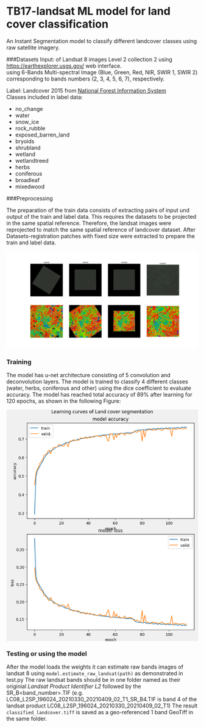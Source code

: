 # TB17-landsat ML model for land cover classification 

An Instant Segmentation model to classify different landcover classes using raw satellite imagery.

###Datasets
Input:  of Landsat 8 images Level 2 collection 2 using https://earthexplorer.usgs.gov/ web interface. \
using 6-Bands Multi-spectral Image (Blue, Green, Red, NIR, SWIR 1, SWIR 2) corresponding to bands numbers (2, 3, 4, 5, 6, 7), respectively.


Label: Landcover 2015 from [National Forest Information System](https://www.google.com/url?q=https://opendata.nfis.org/mapserver/nfis-change_eng.html&sa=D&source=editors&ust=1629370818190000&usg=AOvVaw2KuSW6Mkyf05elJAda43O7)
\
Classes included in label data:
- no_change
- water 
- snow_ice 
- rock_rubble 
- exposed_barren_land 
- bryoids 
- shrubland 
- wetland 
- wetlandtreed 
- herbs 
- coniferous 
- broadleaf 
- mixedwood 


###Preprocessing

The preparation of the train data consists of extracting pairs of input und output of the train and label data. This requires the datasets to be projected in the same spatial reference. Therefore, the landsat images were reprojected to match the same spatial reference of landcover dataset. After Datasets-registration patches with fixed size were extracted to prepare the train and label data.

<img alt="Preprocessing" align="middle" src="./img/preprocessing.png"/>

### Training
The model has u-net architecture consisting of 5 convolution and deconvolution layers. The model is trained to classify 4 different classes (water, herbs, coniferous and other) using the dice coefficient to evaluate accuracy.
The model has reached total accuracy of 89% after learning for 120 epochs, as shown in the following Figure:

<img alt="learning curves" align="middle" src="./img/learning_curves.png"/>


### Testing or using the model

After the model loads the weights it can estimate raw bands images of landsat 8 using ```model.estimate_raw_landsat(path)``` as demonstrated in test.py
The raw landsat bands should be in one folder named as their originial _Landsat Product Identifier L2_ followed by the SR\_B<band\_number>.TIF (e.g. LC08\_L2SP\_196024\_20210330\_20210409\_02\_T1\_SR\_B4.TIF is band 4 of the landsat product LC08\_L2SP\_196024\_20210330\_20210409\_02\_T1)
The result ```classified_landcover.tiff``` is saved as a geo-referenced 1 band GeoTiff in the same folder.